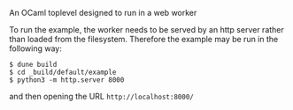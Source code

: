 An OCaml toplevel designed to run in a web worker

To run the example, the worker needs to be served by an http server rather
than loaded from the filesystem. Therefore the example may be run in the
following way:

```
$ dune build
$ cd _build/default/example
$ python3 -m http.server 8000
```

and then opening the URL `http://localhost:8000/`
